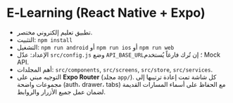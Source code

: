 # E‑Learning (React Native + Expo)

- تطبيق تعليم إلكتروني مختصر.
- التثبيت: `npm install`
- التشغيل: `npm run android` أو `npm run ios` أو `npm run web`
- الإعداد: عدّل `src/config.js` وضع `API_BASE_URL`؛ إن تُرك فارغاً يُستخدم Mock API.
- أهم المجلدات: `src/components`, `src/screens`, `src/store`, `src/services`.
- التوجيه مبني على **Expo Router** (مجلد `app/`). كل شاشة تمت إعادة ترتيبها إلى مجموعات واضحة (auth، drawer، tabs) مع الحفاظ على أسماء المسارات القديمة لضمان عمل جميع الأزرار والروابط.

